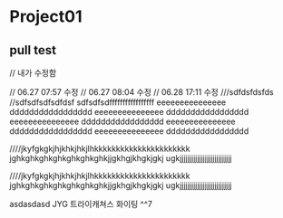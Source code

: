 # Project01

## pull test

// 내가 수정함

// 06.27 07:57 수정
// 06.27 08:04 수정
// 06.28 17:11 수정
///sdfdsfdsfds
//sdfsdfsdfsdfdsf
sdfsdfsdfffffffffffffffff
eeeeeeeeeeeeeee
ddddddddddddddddd
eeeeeeeeeeeeeee
ddddddddddddddddd
eeeeeeeeeeeeeee
ddddddddddddddddd
eeeeeeeeeeeeeee
ddddddddddddddddd
eeeeeeeeeeeeeee
ddddddddddddddddd

////jkyfgkgkjhjkhkjhkjlhkkkkkkkkkkkkkkkkkkkkkk
jghkghkghkghkghkghkghkjjgkhgjkhgkjgkj
ugkjjjjjjjjjjjjjjjjjjjjjjjjjjj


////jkyfgkgkjhjkhkjhkjlhkkkkkkkkkkkkkkkkkkkkkk
jghkghkghkghkghkghkghkjjgkhgjkhgkjgkj
ugkjjjjjjjjjjjjjjjjjjjjjjjjjjj


asdasdasd JYG
트라이캐쳐스 화이팅 ^^7